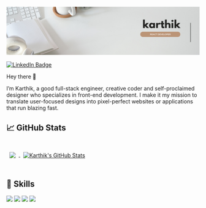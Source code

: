 
![Karthik's GitHub Banner](./assets/1.png)


[![LinkedIn Badge](https://img.shields.io/badge/LinkedIn-Profile-informational?style=flat&logo=linkedin&logoColor=white&color=0D76A8)](https://www.linkedin.com/in/karthik-chowdary-9248b9257/)


Hey there 👋

I’m Karthik, a good full-stack engineer, creative coder and self-proclaimed designer who specializes in front-end development. I make it my mission to translate user-focused designs into pixel-perfect websites or applications that run blazing fast.






## &#x1f4c8; GitHub Stats

<br>

<a href="https://github.com/karthikchowdary18">
  <img align="center" style="margin:0.5rem" src="https://github-readme-stats.vercel.app/api/top-langs/?username=karthikchowdary18&hide=html,css&title_color=ffffff&text_color=c9cacc&icon_color=4AB197&bg_color=1A2B34" />
</a>

<a href="https://github.com/karthikchowdary18">
  <img align="center" style="margin:0.5rem" src="https://github-readme-stats.vercel.app/api?username=karthikchowdary18&show_icons=true&line_height=27&count_private=true&title_color=ffffff&text_color=c9cacc&icon_color=4AB097&bg_color=1A2B34" alt="Karthik's GitHub Stats" />
</a>

<br>
<br>

## 💼 Skills


![](https://img.shields.io/badge/Code-html-informational?style=flat&logo=html&logoColor=white&color=4AB197)
![](https://img.shields.io/badge/Code-css-informational?style=flat&logo=css&logoColor=white&color=4AB197)
![](https://img.shields.io/badge/Code-JavaScript-informational?style=flat&logo=JavaScript&logoColor=white&color=4AB197)
![](https://img.shields.io/badge/Code-React-informational?style=flat&logo=react&logoColor=white&color=4AB197)





